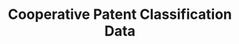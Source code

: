 ---
bigquery: https://console.cloud.google.com/bigquery?p=patents-public-data&d=cpc&page=dataset
citation: '“Cooperative Patent Classification” by the EPO and USPTO, for public use. '
contributors: EPO, USPTO
cost: None
description: Cooperative Patent Classification Data contains the scheme and definitions
  of the Cooperative Patent Classification system for classifying patent documents.
  The CPC is the result of a partnership between the EPO and the USPTO in their joint
  effort to develop a common, internationally compatible classification system for
  technical documents, in particular patent publications, which will be used by both
  offices in the patent granting process
documentation: https://www.cooperativepatentclassification.org/cpcSchemeAndDefinitions
last_edit: 04/08/2022, 18:10:16
location: https://www.cooperativepatentclassification.org/index
maintained_by: USPTO, EPO
schema_fields:
- residualReferences
- definition
- applicationReferences
- dateRevised
- ipcConcordant
- sizeCache
- date_revised
- title_full
- informative_references
- ipc_concordant
- titlePart
- childGroups
- children
- title_part
- additional_only
- synonyms
- notAllocatable
- breakdown_code
- application_references
- breakdownCode
- child_groups
- limiting_references
- informativeReferences
- glossary
- titleFull
- not_allocatable
- limitingReferences
- residual_references
- level
- symbol
- status
- parents
shortname: cooperative_patent_classification
tags:
- patents
- science
title: Cooperative Patent Classification Data
uuid: 984374a7-16e9-4b35-9445-458daceb01bf
---